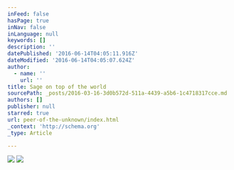 ```yaml
---
inFeed: false
hasPage: true
inNav: false
inLanguage: null
keywords: []
description: ''
datePublished: '2016-06-14T04:05:11.916Z'
dateModified: '2016-06-14T04:05:07.624Z'
author:
  - name: ''
    url: ''
title: Sage on top of the world
sourcePath: _posts/2016-03-16-3d0b572d-511a-4439-a5b6-1c4718317cce.md
authors: []
publisher: null
starred: true
url: peer-of-the-unknown/index.html
_context: 'http://schema.org'
_type: Article

---
```

![](https://the-grid-user-content.s3-us-west-2.amazonaws.com/0a016e57-4a4c-4b29-a9da-288238810e99.jpg)
![](https://the-grid-user-content.s3-us-west-2.amazonaws.com/c6cf1c6e-d79e-46a8-835e-4f7d770ab274.png)
